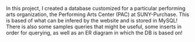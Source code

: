 In this project, I created a database customized for a particular performing arts organization, the Performing Arts Center (PAC) at SUNY-Purchase. This is based of what can be infered by the website and is stored in MySQL!
There is also some samples queries that might be useful, some inserts in order for querying, as well as an ER diagram in which the DB is based on!
